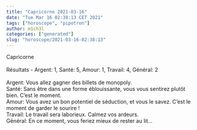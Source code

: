 ```yaml
---
title: "Capricorne 2021-03-16"
date: "Tue Mar 16 02:38:13 CET 2021"
tags: ["horoscope", "pipotron"]
author: m1ch3l
categories: ["generated"]
slug: "horoscope/2021-03-16-02:38:13"
---
```


Capricorne<br>
<br>
Résultats - Argent: 1, Santé: 5, Amour: 1, Travail: 4, Général: 2<br>
<br>
Argent:  Vous allez gagner des billets de monopoly. <br>
Santé:   Sans être dans une forme éblouissante, vous vous sentirez plutôt bien. C’est le moment.<br>
Amour:   Vous avez un bon potentiel de séduction, et vous le savez. C’est le moment de garder le sourire !<br>
Travail: Le travail sera laborieux. Calmez vos ardeurs.<br>
Général: En ce moment, vous feriez mieux de rester au lit...<br>
